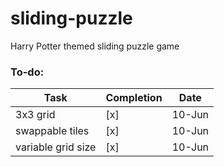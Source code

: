 # sliding-puzzle
Harry Potter themed sliding puzzle game

### To-do:
Task | Completion | Date
------------ | ------------- | -------------
3x3 grid | [x] | 10-Jun
swappable tiles | [x] | 10-Jun
variable grid size | [x] | 10-Jun
